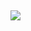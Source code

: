 ## ![](https://www.google.com/search?q=Hollow+purple+gif&client=ms-android-americamovil-br-rvc3&sca_esv=cf4b4f72d6e342aa&udm=2&biw=432&bih=810&sxsrf=ADLYWIJ9fidWakzaZj5AL44GCW8r4H-e3g%3A1733229066107&ei=CvpOZ9uYBs_v1sQPgv7YgQg&oq=Hollow+purple+gif&gs_lp=EhJtb2JpbGUtZ3dzLXdpei1pbWciEUhvbGxvdyBwdXJwbGUgZ2lmMgcQABiABBgNMgYQABgNGB4yBhAAGA0YHjIGEAAYDRgeMgYQABgNGB5IoTdQqQpYpDZwBHgAkAEAmAG_AaABqhiqAQQwLjIxuAEDyAEA-AEBmAINoAKkC8ICBBAjGCfCAgYQABgHGB7CAggQABiABBixA8ICCxAAGIAEGLEDGIMBwgIKEAAYgAQYQxiKBcICEBAAGIAEGLEDGEMYgwEYigXCAgUQABiABMICBxAAGIAEGArCAggQABgHGAgYHsICCRAAGIAEGBMYDcICChAAGBMYBxgIGB7CAgoQABiABBixAxgNmAMAiAYBkgcDNC45oAfWSg&sclient=mobile-gws-wiz-img#vhid=a_V8O3Xl_1qccM&vssid=mosaic)
<!--
**Rodrigo-png1/Rodrigo-png1** is a ✨ _special_ ✨ repository because its `README.md` (this file) appears on your GitHub profile.

Here are some ideas to get you started:

- 🔭 I’m currently working on ...
- 🌱 I’m currently learning ...
- 👯 I’m looking to collaborate on ...
- 🤔 I’m looking for help with ...
- 💬 Ask me about ...
- 📫 How to reach me: ...
- 😄 Pronouns: ...
- ⚡ Fun fact: ...
-->
